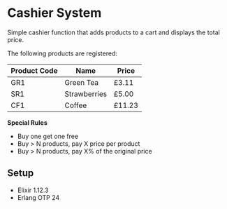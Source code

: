# Cashier System

Simple cashier function that adds products to a cart and displays the total price.

The following products are registered:

| Product Code | Name | Price |
|--------------|------|-------|
| GR1 | Green Tea | £3.11 |
| SR1 | Strawberries | £5.00 |
| CF1 | Coffee | £11.23 |

**Special Rules**

- Buy one get one free
- Buy > N products, pay X price per product
- Buy > N products, pay X% of the original price

## Setup

- Elixir 1.12.3
- Erlang OTP 24